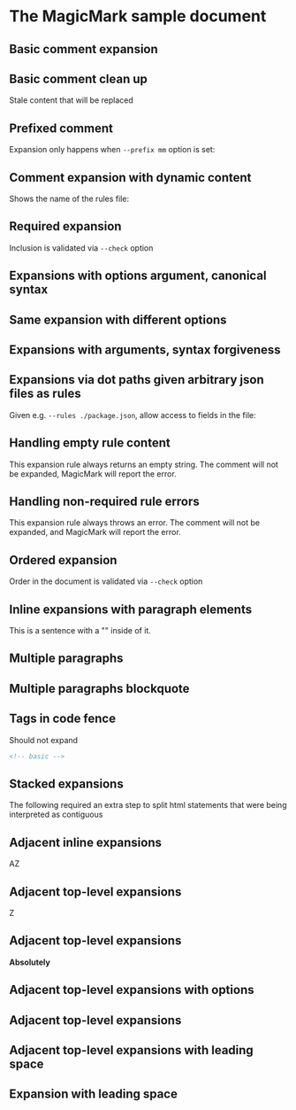 <!--+ Warning: Content in HTML comment blocks generated by magicmark on 2024-01-28. +-->

# The MagicMark sample document

## Basic comment expansion

<!-- basic -->

## Basic comment clean up

<!-- basic -->

Stale content that will be replaced

<!-- /basic -->

## Prefixed comment

Expansion only happens when `--prefix mm` option is set:

<!-- mm-basic -->

## Comment expansion with dynamic content

Shows the name of the rules file:

<!-- basic-dynamic -->

## Required expansion

Inclusion is validated via `--check` option

<!-- basic-list-required -->

## Expansions with options argument, canonical syntax

<!-- basic-options {prefix: "🪴 ", suffix: " 🪴"} -->

## Same expansion with different options

<!-- basic-options {prefix: "🌳 ", suffix: " 🌳"} -->

## Expansions with arguments, syntax forgiveness

<!--- basic-options {prefix: "🪴 ", suffix: " 🪴"} -->

## Expansions via dot paths given arbitrary json files as rules

Given e.g. `--rules ./package.json`, allow access to fields in the file:

<!--- name -->

<!--- author.name -->

## Handling empty rule content

This expansion rule always returns an empty string. The comment will not be expanded, MagicMark will report the error.

<!-- basic-empty -->

## Handling non-required rule errors

This expansion rule always throws an error. The comment will not be expanded, and MagicMark will report the error.

<!-- basic-throws -->

## Ordered expansion

Order in the document is validated via `--check` option

<!-- basic-ordered-2 -->

<!-- basic-ordered-1 -->

## Inline expansions with paragraph elements

This is a sentence with a "_<!-- basic-inline -->_" inside of it.

## Multiple paragraphs

<!-- basic-multiple-paragraphs -->

## Multiple paragraphs blockquote

> <!-- basic-multiple-paragraphs -->

## Tags in code fence

Should not expand

```html
<!-- basic -->
```

## Stacked expansions

<!-- basic -->

<!-- basic -->

The following required an extra step to split html statements that were being interpreted as contiguous

## Adjacent inline expansions

A<!-- basic --><!-- /basic --><!-- basic --><!-- /basic -->Z

## Adjacent top-level expansions

<!-- basic --><!-- basic -->Z

## Adjacent top-level expansions

<!-- basic --><b>Absolutely</b><!-- basic -->

## Adjacent top-level expansions with options

<!-- basic-options {prefix: "🪴 ", suffix: " 🪴"} --><!-- basic-options {prefix: "🪴 ", suffix: " 🪴"} -->

## Adjacent top-level expansions

<!-- basic --><!-- basic -->

## Adjacent top-level expansions with leading space

 <!-- basic --><!-- basic -->

## Expansion with leading space

 <!-- basic -->
